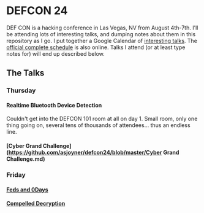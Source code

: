 # DEFCON 24

DEF CON is a hacking conference in Las Vegas, NV from August 4th-7th.  I'll be attending lots of interesting talks, and dumping notes about them in this repository as I go.  I put together a Google Calendar of [interesting talks](https://calendar.google.com/calendar/embed?src=joyner.ws_f8gv1f22fi6plfbkgsms4i8470%40group.calendar.google.com&ctz=America/Los_Angeles).  The [official complete schedule](https://www.defcon.org/html/defcon-24/dc-24-schedule.html) is also online.  Talks I attend (or at least type notes for) will end up described below.

## The Talks
### Thursday
#### Realtime Bluetooth Device Detection
Couldn't get into the DEFCON 101 room at all on day 1.  Small room, only one thing going on, several tens of thousands of attendees... thus an endless line.
#### [Cyber Grand Challenge](https://github.com/asjoyner/defcon24/blob/master/Cyber Grand Challenge.md)

### Friday
#### [Feds and 0Days](https://github.com/asjoyner/defcon24/blob/master/FedsAnd0Days.md)
#### [Compelled Decryption](https://github.com/asjoyner/defcon24/blob/master/CompelledDecryption.md)
